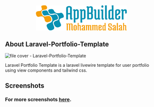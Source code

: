 <p align="center"><img src="logo.svg" width="300" alt="logo"></p>

## About Laravel-Portfolio-Template

![file cover - Laravel-Portfolio-Template](https://user-images.githubusercontent.com/109177230/202866523-d26eb57a-11ae-4dd2-911d-2c1b0138271c.png)

Laravel Portfolio Template is a laravel livewire template for user portfolio using view components and tailwind css.

## Screenshots
### For more screenshots [here](screenshots/SCREENSHOTS.md).
